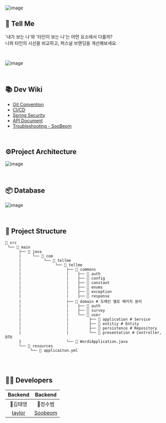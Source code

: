 
![image](https://github.com/tell-me-team/Back-End/assets/70616657/f2c0493d-a5bc-45a4-8960-5efd5e2c9cac)


## 🔮 Tell Me
'내가 보는 나'와 '타인이 보는 나'는 어떤 요소에서 다를까?  
나와 타인의 시선을 비교하고, 퍼스널 브랜딩을 개선해보세요.

<br>

![image](https://github.com/tell-me-team/Back-End/assets/70616657/6c669b53-34dd-49b6-bd22-9fc51a8fb444)


<br>

## 📚 Dev Wiki
- [Git Convention](https://github.com/tell-me-team/Back-End/wiki/%F0%9F%93%95-Team-Rule)
- [CI/CD]()
- [Spring Security]()
- [API Document]()
- [Troubleshooting - SooBeom]()


<br>

## ⚙️Project Architecture
![image](https://github.com/tell-me-team/Back-End/assets/70616657/d4bcaa47-332f-4b00-bf95-622226f739e3)

<br>

## 📦 Database
![image](https://github.com/tell-me-team/Back-End/assets/70616657/2ff541a5-1e26-47c5-a993-6534b609925b)

<br>

## 📁 Project Structure
```
📂 src
 └── 📂 main         
      ├── 📂 java          			
      |     └── 📂 com           		
      |          └── 📂 tellme        	
      |               └── 📂 tellme
      |                    ├── 📂 commons  	
      |                    |    ├── 📂 auth
      |                    |    ├── 📂 config
      |                    |    ├── 📂 constant
      |                    |    ├── 📂 enums
      |                    |    ├── 📂 exception 
      |                    |    ├── 📂 response
      |                    ├── 📂 domain # 도메인 별로 패키지 분리
      |                    |    ├── 📂 auth
      |                    |    ├── 📂 survey
      |                    |    └── 📂 user
      |                    |         ├── 📂 application # Service
      |                    |         ├── 📂 entitiy # Entity
      |                    |         ├── 📂 persistence # Repository
      |                    |         └── 📂 presentation # Controller, DTO
      ├                    └── 📄 WordiApplication.java
      └── 📂 resources
           └── 📄 applicaiton.yml


```

<br>

## 👨‍💻 Developers

| Backend | Backend |
| :--------: | :--------: |
|🐸김태영|👻정수범|
|[taylor](https://github.com/youngyoung0)|[Soobeom](https://github.com/Jsim6342)|
